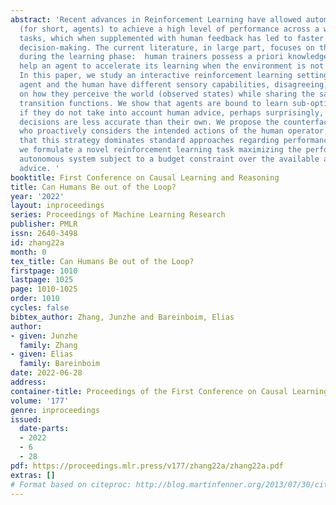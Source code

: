 ```yaml
---
abstract: 'Recent advances in Reinforcement Learning have allowed automated agents
  (for short, agents) to achieve a high level of performance across a wide range of
  tasks, which when supplemented with human feedback has led to faster and more robust
  decision-making. The current literature, in large part, focuses on the human’s role
  during the learning phase:  human trainers possess a priori knowledge that could
  help an agent to accelerate its learning when the environment is not fully known.
  In this paper, we study an interactive reinforcement learning setting where the
  agent and the human have different sensory capabilities, disagreeing, therefore,
  on how they perceive the world (observed states) while sharing the same reward and
  transition functions. We show that agents are bound to learn sub-optimal policies
  if they do not take into account human advice, perhaps surprisingly, even when human’s
  decisions are less accurate than their own. We propose the counterfactual agent
  who proactively considers the intended actions of the human operator, and proves
  that this strategy dominates standard approaches regarding performance. Finally,
  we formulate a novel reinforcement learning task maximizing the performance of an
  autonomous system subject to a budget constraint over the available amount of human
  advice. '
booktitle: First Conference on Causal Learning and Reasoning
title: Can Humans Be out of the Loop?
year: '2022'
layout: inproceedings
series: Proceedings of Machine Learning Research
publisher: PMLR
issn: 2640-3498
id: zhang22a
month: 0
tex_title: Can Humans Be out of the Loop?
firstpage: 1010
lastpage: 1025
page: 1010-1025
order: 1010
cycles: false
bibtex_author: Zhang, Junzhe and Bareinboim, Elias
author:
- given: Junzhe
  family: Zhang
- given: Elias
  family: Bareinboim
date: 2022-06-28
address:
container-title: Proceedings of the First Conference on Causal Learning and Reasoning
volume: '177'
genre: inproceedings
issued:
  date-parts:
  - 2022
  - 6
  - 28
pdf: https://proceedings.mlr.press/v177/zhang22a/zhang22a.pdf
extras: []
# Format based on citeproc: http://blog.martinfenner.org/2013/07/30/citeproc-yaml-for-bibliographies/
---
```

